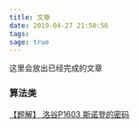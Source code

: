 ```yaml
---
title: 文章
date: 2019-04-27 21:50:56
tags:
sage: true
---
```

这里会放出已经完成的文章
<!-- more -->
  
### 算法类

[【题解】 洛谷P1603 斯诺登的密码](https://blog.teages.xyz/pages/Luogu-p1603.html)

